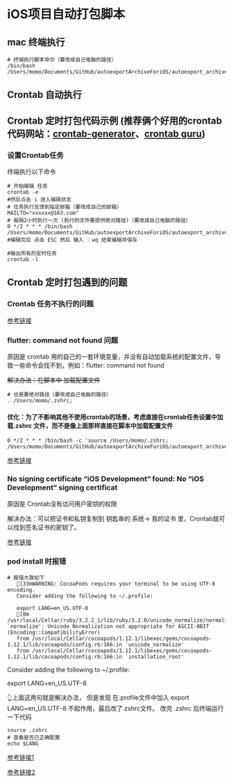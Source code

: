 # iOS项目自动打包脚本

## mac 终端执行
```shell
# 终端执行脚本命令（要改成自己电脑的路径）
/bin/bash /Users/momo/Documents/GitHub/autoexportArchiveForiOS/autoexport_archive.sh
```
## Crontab 自动执行
## Crontab 定时打包代码示例 (推荐俩个好用的crontab 代码网站：[crontab-generator](https://crontab-generator.org/)、[crontab guru](https://crontab.guru/))
### 设置Crontab任务 
终端执行以下命令
``` shell
# 开始编辑 任务
crontab -e
#然后点击 i 进入编辑状态
# 任务执行反馈到指定邮箱（要改成自己的邮箱）
MAILTO="xxxxxx@163.com"
# 每隔2小时执行一次 (执行的文件要提供绝对路径)（要改成自己电脑的路径）
0 */2 * * * /bin/bash /Users/momo/Documents/GitHub/autoexportArchiveForiOS/autoexport_archive.sh
#编辑完后 点击 ESC 然后 输入 ：wq 结束编辑并保存

#输出所有的定时任务
crontab -l
```
## Crontab 定时打包遇到的问题

### Crontab 任务不执行的问题
[参考链接](https://blog.csdn.net/SnailPace/article/details/126859449)

### flutter: command not found 问题
原因是 crontab 用的自己的一套环境变量，并没有自动加载系统的配置文件，导致一些命令会找不到，例如：flutter: command not found

~~解决办法：在脚本中 加载配置文件~~
``` shell
# 也是要绝对路径（要改成自己电脑的路径）
. /Users/momo/.zshrc;
```
#### 优化：为了不影响其他不使用crontab的场景，考虑直接在crontab任务设置中加载.zshrc 文件，而不是像上面那样直接在脚本中加载配置文件
``` shell
0 */2 * * * /bin/bash -c 'source /Users/momo/.zshrc; /Users/momo/Documents/GitHub/autoexportArchiveForiOS/autoexport_archive.sh'
```


[参考链接](https://blog.csdn.net/haveqing/article/details/133637796)

### No signing certificate “iOS Development“ found: No “iOS Development“ signing certificat
原因是 Crontab没有访问用户密钥的权限

解决办法：可以把证书和私钥复制到 钥匙串的 系统-> 我的证书 里，Crontab就可以找到签名证书的密钥了。

[参考链接](https://blog.csdn.net/qq_32873193/article/details/133274449)

### pod install 时报错
``` shell
# 报错大致如下
   [33mWARNING: CocoaPods requires your terminal to be using UTF-8 encoding.
   Consider adding the following to ~/.profile:

   export LANG=en_US.UTF-8
   [0m
/usr/local/Cellar/ruby/3.2.2_1/lib/ruby/3.2.0/unicode_normalize/normalize.rb:141:in `normalize': Unicode Normalization not appropriate for ASCII-8BIT (Encoding::CompatibilityError)
   from /usr/local/Cellar/cocoapods/1.12.1/libexec/gems/cocoapods-1.12.1/lib/cocoapods/config.rb:166:in `unicode_normalize'
   from /usr/local/Cellar/cocoapods/1.12.1/libexec/gems/cocoapods-1.12.1/lib/cocoapods/config.rb:166:in `installation_root'
```

Consider adding the following to ~/.profile:

export LANG=en_US.UTF-8

👆上面这两句就是解决办法， 但是发现 在.profile文件中加入 export LANG=en_US.UTF-8 不起作用，最后改了.zshrc文件。
改完 .zshrc 后终端运行一下代码
``` shell
source .zshrc
# 查看是否已正确配置
echo $LANG
```
[参考链接1](https://www.coder.work/article/7771908#google_vignette)

[参考链接2](https://www.jianshu.com/p/3241de892e4d)